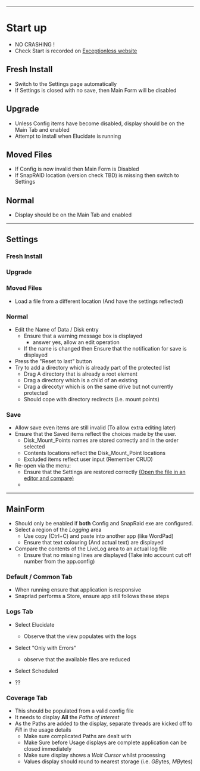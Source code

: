 <hr />

# Start up
- NO CRASHING !
- Check Start is recorded on [Exceptionless website](https://be.exceptionless.io/project/5baf46b571a3042bb85bf097/dashboard)

## Fresh Install
- Switch to the Settings page automatically
- If Settings is closed with no save, then Main Form will be disabled

## Upgrade
- Unless Config items have become disabled, display should be on the Main Tab and enabled
- Attempt to install when Elucidate is running

## Moved Files
- If Config is now invalid then Main Form is Disabled
- If SnapRAID location (version check TBD) is missing then switch to Settings

## Normal
- Display should be on the Main Tab and enabled

<hr />

## Settings

### Fresh Install

### Upgrade

### Moved Files
- Load a file from a different location (And have the settings reflected)

### Normal
- Edit the Name of Data / Disk entry
  - Ensure that a warning message box is displayed
    - answer yes, allow an edit operation
  - If the name is changed then Ensure that the notification for save is displayed
- Press the "Reset to last" button
- Try to add a directory which is already part of the protected list
  - Drag A directory that is already a root element
  - Drag a directory which is a child of an existing
  - Drag a direcotyr which is on the same drive but not currently protected
  - Should cope with directory redirects (i.e. mount points)

### Save
- Allow save even items are still invalid (To allow extra editing later)
- Ensure that the Saved items reflect the choices made by the user. 
  - Disk_Mount_Points names are stored correctly and in the order selected
  - Contents locations reflect the Disk_Mount_Point locations
  - Excluded items reflect user input (Remember CRUD)
- Re-open via the menu:
  - Ensure that the Settings are restored correctly [(Open the file in an editor and compare)](https://github.com/Smurf-IV/Elucidate/issues/39)
  - 

<hr />

## MainForm
- Should only be enabled if **both** Config and SnapRaid exe are configured.
- Select a region of the _Logging_ area
  - Use copy (Ctrl+C) and paste into another app (like WordPad)
  - Ensure that text colouring (And actual text) are displayed
- Compare the contents of the LiveLog area to an actual log file
  - Ensure that no missing lines are displayed (Take into account cut off number from the app.config)


### Default / Common Tab
- When running ensure that application is responsive
- Snapriad performs a Store, ensure app still follows these steps

### Logs Tab
- Select Elucidate
  - Observe that the view populates with the logs
- Select "Only with Errors"
  - observe that the available files are reduced

- Select Scheduled
- ??


### Coverage Tab
- This should be populated from a valid config file
- It needs to display **All** the _Paths of interest_
- As the Paths are added to the display, separate threads are kicked off to _Fill_ in the usage details
  - Make sure complicated Paths are dealt with
  - Make Sure before Usage displays are complete application can be closed immediately
  - Make sure display shows a _Wait Cursor_ whilst processing
  - Values display should round to nearest storage (i.e. *GB*ytes, *MB*ytes)


